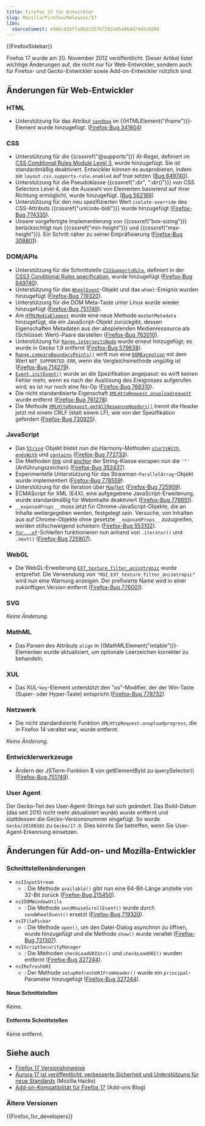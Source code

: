 ```yaml
---
title: Firefox 17 für Entwickler
slug: Mozilla/Firefox/Releases/17
l10n:
  sourceCommit: e9b6cd1b7fa8612257b72b2a85a96dd7d45c0200
---
```


{{FirefoxSidebar}}

Firefox 17 wurde am 20. November 2012 veröffentlicht. Dieser Artikel listet wichtige Änderungen auf, die nicht nur für Web-Entwickler, sondern auch für Firefox- und Gecko-Entwickler sowie Add-on-Entwickler nützlich sind.

## Änderungen für Web-Entwickler

### HTML

- Unterstützung für das Attribut [`sandbox`](/de/docs/Web/HTML/Reference/Elements/iframe#sandbox) im {{HTMLElement("iframe")}}-Element wurde hinzugefügt. ([Firefox-Bug 341604](https://bugzil.la/341604))

### CSS

- Unterstützung für die {{cssxref("@supports")}} At-Regel, definiert im [CSS Conditional Rules Module Level 3](https://drafts.csswg.org/css-conditional-3/), wurde hinzugefügt. Sie ist standardmäßig deaktiviert. Entwickler können es ausprobieren, indem sie `layout.css.supports-rule.enabled` auf true setzen ([Bug 649740](https://bugzil.la/649740)).
- Unterstützung für die Pseudoklasse {{cssxref(":dir", ":dir()")}} von CSS Selectors Level 4, die die Auswahl von Elementen basierend auf ihrer Richtung ermöglicht, wurde hinzugefügt. ([Bug 562169](https://bugzil.la/562169))
- Unterstützung für den neu spezifizierten Wert `isolate-override` des CSS-Attributs {{cssxref("unicode-bidi")}} wurde hinzugefügt ([Firefox-Bug 774335](https://bugzil.la/774335)).
- Unsere vorgefertigte Implementierung von {{cssxref("box-sizing")}} berücksichtigt nun {{cssxref("min-height")}} und {{cssxref("max-height")}}. Ein Schritt näher zu seiner Entpräfixierung ([Firefox-Bug 308801](https://bugzil.la/308801)).

### DOM/APIs

- Unterstützung für die Schnittstelle [`CSSSupportsRule`](/de/docs/Web/API/CSSSupportsRule), definiert in der [CSS3 Conditional Rules specification](https://drafts.csswg.org/css-conditional-3/), wurde hinzugefügt ([Firefox-Bug 649740](https://bugzil.la/649740)).
- Unterstützung für das [`WheelEvent`](/de/docs/Web/API/WheelEvent)-Objekt und das `wheel`-Ereignis wurden hinzugefügt ([Firefox-Bug 719320](https://bugzil.la/719320)).
- Unterstützung für die DOM Meta-Taste unter Linux wurde wieder hinzugefügt ([Firefox-Bug 751749](https://bugzil.la/751749)).
- Am [`HTMLMediaElement`](/de/docs/Web/API/HTMLMediaElement) wurde eine neue Methode `mozGetMetadata` hinzugefügt, die ein JavaScript-Objekt zurückgibt, dessen Eigenschaften Metadaten aus der abspielenden Medienressource als {Schlüssel: Wert}-Paare darstellen ([Firefox-Bug 763010](https://bugzil.la/763010)).
- Unterstützung für [`Range.intersectsNode`](/de/docs/Web/API/Range/intersectsNode) wurde erneut hinzugefügt; es wurde in Gecko 1.9 entfernt ([Firefox-Bug 579638](https://bugzil.la/579638)).
- [`Range.compareBoundaryPoints()`](/de/docs/Web/API/Range/compareBoundaryPoints) wirft nun eine [`DOMException`](/de/docs/Web/API/DOMException) mit dem Wert `NOT_SUPPORTED_ERR`, wenn die Vergleichsmethode ungültig ist ([Firefox-Bug 714279](https://bugzil.la/714279)).
- [`Event.initEvent()`](/de/docs/Web/API/Event/initEvent) wurde an die Spezifikation angepasst: es wirft keinen Fehler mehr, wenn es nach der Auslösung des Ereignisses aufgerufen wird, es ist nur noch eine No-Op ([Firefox-Bug 768310](https://bugzil.la/768310)).
- Die nicht standardisierte Eigenschaft [`XMLHttpRequest.onuploadrequest`](/de/docs/Web/API/XMLHttpRequest) wurde entfernt ([Firefox-Bug 761278](https://bugzil.la/761278)).
- Die Methode [`XMLHttpRequest.getAllResponseHeaders()`](/de/docs/Web/API/XMLHttpRequest/getAllResponseHeaders) trennt die Header jetzt mit einem CRLF (statt einem LF), wie von der Spezifikation gefordert ([Firefox-Bug 730925](https://bugzil.la/730925)).

### JavaScript

- Das [`String`](/de/docs/Web/JavaScript/Reference/Global_Objects/String)-Objekt bietet nun die Harmony-Methoden [`startsWith`](/de/docs/Web/JavaScript/Reference/Global_Objects/String/startsWith), [`endsWith`](/de/docs/Web/JavaScript/Reference/Global_Objects/String/endsWith) und [`contains`](/de/docs/Web/JavaScript/Reference/Global_Objects/String/includes) ([Firefox-Bug 772733](https://bugzil.la/772733)).
- Die Methoden [link](/de/docs/Web/JavaScript/Reference/Global_Objects/String/link) und [anchor](/de/docs/Web/JavaScript/Reference/Global_Objects/String/anchor) der String-Klasse escapen nun die `'"'` (Anführungszeichen) ([Firefox-Bug 352437](https://bugzil.la/352437)).
- Experimentelle Unterstützung für das Strawman-`ParallelArray`-Objekt wurde implementiert ([Firefox-Bug 778559](https://bugzil.la/778559)).
- Unterstützung für die Iteration über [`Map`](/de/docs/Web/JavaScript/Reference/Global_Objects/Map)/[`Set`](/de/docs/Web/JavaScript/Reference/Global_Objects/Set) ([Firefox-Bug 725909](https://bugzil.la/725909)).
- ECMAScript for XML (E4X), eine aufgegebene JavaScript-Erweiterung, wurde standardmäßig für Webinhalte deaktiviert ([Firefox-Bug 778851](https://bugzil.la/778851)).
- `__exposedProps__` muss jetzt für Chrome-JavaScript-Objekte, die an Inhalte weitergegeben werden, festgelegt sein. Versuche, von Inhalten aus auf Chrome-Objekte ohne gesetzte `__exposedProps__` zuzugreifen, werden stillschweigend scheitern ([Firefox-Bug 553102](https://bugzil.la/553102)).
- [`for...of`](/de/docs/Web/JavaScript/Reference/Statements/for...of)-Schleifen funktionieren nun anhand von `.iterator()` und `.next()` ([Firefox-Bug 725907](https://bugzil.la/725907)).

### WebGL

- Die WebGL-Erweiterung [`EXT_texture_filter_anisotropic`](/de/docs/Web/API/EXT_texture_filter_anisotropic) wurde entprefixt. Die Verwendung von `"MOZ_EXT_texture_filter_anisotropic"` wird nun eine Warnung anzeigen. Der prefixierte Name wird in einer zukünftigen Version entfernt ([Firefox-Bug 776001](https://bugzil.la/776001)).

### SVG

_Keine Änderung._

### MathML

- Das Parsen des Attributs `align` in {{MathMLElement("mtable")}}-Elementen wurde aktualisiert, um optionale Leerzeichen korrekter zu behandeln.

### XUL

- Das XUL-`key`-Element unterstützt den "os"-Modifier, der der Win-Taste (Super- oder Hyper-Taste) entspricht ([Firefox-Bug 778732](https://bugzil.la/778732)).

### Netzwerk

- Die nicht standardisierte Funktion `XMLHttpRequest.onuploadprogress`, die in Firefox 14 veraltet war, wurde entfernt.

_Keine Änderung._

### Entwicklerwerkzeuge

- Ändern der JSTerm-Funktion $ von getElementById zu querySelector() ([Firefox-Bug 751749](https://bugzil.la/751749)).

### User Agent

Der Gecko-Teil des User-Agent-Strings hat sich geändert. Das Build-Datum (das seit 2010 nicht mehr aktualisiert wurde) wurde entfernt und stattdessen die Gecko-Versionsnummer eingefügt. So wurde `Gecko/20100101` zu `Gecko/17.0`. Dies könnte Sie betreffen, wenn Sie User-Agent-Erkennung einsetzen.

## Änderungen für Add-on- und Mozilla-Entwickler

### Schnittstellenänderungen

- `nsIInputStream`
  - : Die Methode `available()` gibt nun eine 64-Bit-Länge anstelle von 32-Bit zurück ([Firefox-Bug 215450](https://bugzil.la/215450)).
- `nsIDOMWindowUtils`
  - : Die Methode `sendMouseScrollEvent()` wurde durch `sendWheelEvent()` ersetzt ([Firefox-Bug 719320](https://bugzil.la/719320)).
- `nsIFilePicker`
  - : Die Methode `open()`, um den Datei-Dialog asynchron zu öffnen, wurde hinzugefügt und die Methode `show()` wurde veraltet ([Firefox-Bug 731307](https://bugzil.la/731307)).
- `nsIScriptSecurityManager`
  - : Die Methoden `checkLoadURIStr()` und `checkLoadURI()` wurden entfernt ([Firefox-Bug 327244](https://bugzil.la/327244)).
- `nsIRefreshURI`
  - : Der Methode `setupRefreshURIFromHeader()` wurde ein `principal`-Parameter hinzugefügt ([Firefox-Bug 327244](https://bugzil.la/327244)).

#### Neue Schnittstellen

Keine.

#### Entfernte Schnittstellen

Keine entfernt.

## Siehe auch

- [Firefox 17 Versionshinweise](https://website-archive.mozilla.org/www.mozilla.org/firefox_releasenotes/en-us/firefox/17.0/releasenotes/)
- [Aurora 17 ist veröffentlicht: verbesserte Sicherheit und Unterstützung für neue Standards](https://hacks.mozilla.org/2012/08/aurora-17-is-out/) (Mozilla Hacks)
- [Add-on-Kompatibilität für Firefox 17](https://blog.mozilla.org/addons/2012/11/08/compatibility-for-firefox-17/) (Add-ons Blog)

### Ältere Versionen

{{Firefox_for_developers}}
